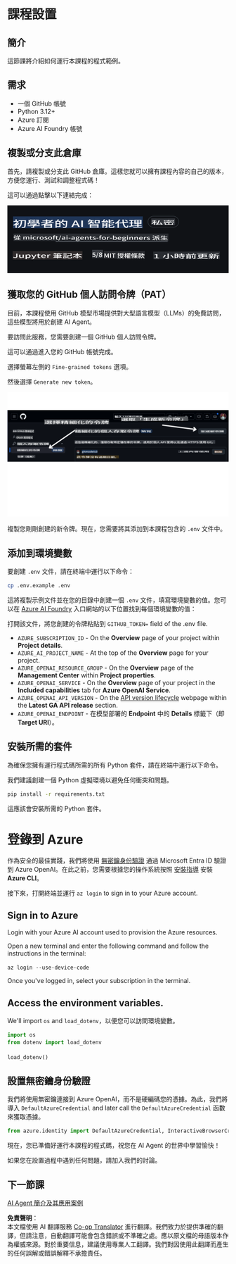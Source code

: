 <!--
CO_OP_TRANSLATOR_METADATA:
{
  "original_hash": "366bc6709dd95b8a32ec7c705b0f179c",
  "translation_date": "2025-03-28T14:06:54+00:00",
  "source_file": "00-course-setup\\README.md",
  "language_code": "tw"
}
-->
# 課程設置

## 簡介

這節課將介紹如何運行本課程的程式範例。

## 需求

- 一個 GitHub 帳號  
- Python 3.12+  
- Azure 訂閱  
- Azure AI Foundry 帳號  

## 複製或分支此倉庫

首先，請複製或分支此 GitHub 倉庫。這樣您就可以擁有課程內容的自己的版本，方便您運行、測試和調整程式碼！

這可以通過點擊以下連結完成：

![Forked Repo](../../../translated_images/forked-repo.eea246a73044cc984a1e462349e36e7336204f00785e3187b7399905feeada07.tw.png)

## 獲取您的 GitHub 個人訪問令牌（PAT）

目前，本課程使用 GitHub 模型市場提供對大型語言模型（LLMs）的免費訪問，這些模型將用於創建 AI Agent。

要訪問此服務，您需要創建一個 GitHub 個人訪問令牌。

這可以通過進入您的 GitHub 帳號完成。

選擇螢幕左側的 `Fine-grained tokens` 選項。

然後選擇 `Generate new token`。

![Generate Token](../../../translated_images/generate-token.361ec40abe59b84ac68d63c23e2b6854d6fad82bd4e41feb98fc0e6f030e8ef7.tw.png)

複製您剛剛創建的新令牌。現在，您需要將其添加到本課程包含的 `.env` 文件中。

## 添加到環境變數

要創建 `.env` 文件，請在終端中運行以下命令：

```bash
cp .env.example .env
```

這將複製示例文件並在您的目錄中創建一個 `.env` 文件，填寫環境變數的值。您可以在 [Azure AI Foundry](https://ai.azure.com?WT.mc_id=academic-105485-koreyst) 入口網站的以下位置找到每個環境變數的值：

打開該文件，將您創建的令牌粘貼到 `GITHUB_TOKEN=` field of the .env file. 
- `AZURE_SUBSCRIPTION_ID` - On the **Overview** page of your project within **Project details**.
- `AZURE_AI_PROJECT_NAME` - At the top of the **Overview** page for your project.
- `AZURE_OPENAI_RESOURCE_GROUP` - On the **Overview** page of the **Management Center** within **Project properties**.
- `AZURE_OPENAI_SERVICE` - On the **Overview** page of your project in the **Included capabilities** tab for **Azure OpenAI Service**.
- `AZURE_OPENAI_API_VERSION` - On the [API version lifecycle](https://learn.microsoft.com/azure/ai-services/openai/api-version-deprecation#latest-ga-api-release?WT.mc_id=academic-105485-koreyst) webpage within the **Latest GA API release** section.
- `AZURE_OPENAI_ENDPOINT` - 在模型部署的 **Endpoint** 中的 **Details** 標籤下（即 **Target URI**）。

## 安裝所需的套件

為確保您擁有運行程式碼所需的所有 Python 套件，請在終端中運行以下命令。

我們建議創建一個 Python 虛擬環境以避免任何衝突和問題。

```bash
pip install -r requirements.txt
```

這應該會安裝所需的 Python 套件。

# 登錄到 Azure

作為安全的最佳實踐，我們將使用 [無密鑰身份驗證](https://learn.microsoft.com/azure/developer/ai/keyless-connections?tabs=csharp%2Cazure-cli?WT.mc_id=academic-105485-koreyst) 通過 Microsoft Entra ID 驗證到 Azure OpenAI。在此之前，您需要根據您的操作系統按照 [安裝指導](https://learn.microsoft.com/cli/azure/install-azure-cli?WT.mc_id=academic-105485-koreyst) 安裝 **Azure CLI**。

接下來，打開終端並運行 `az login` to sign in to your Azure account.

## Sign in to Azure

Login with your Azure AI account used to provision the Azure resources.

Open a new terminal and enter the following command and follow the instructions in the terminal:

`az login --use-device-code`

Once you've logged in, select your subscription in the terminal.

## Access the environment variables.

We'll import `os` and `load_dotenv`，以便您可以訪問環境變數。

```python
import os
from dotenv import load_dotenv

load_dotenv()
```

## 設置無密鑰身份驗證

我們將使用無密鑰連接到 Azure OpenAI，而不是硬編碼您的憑據。為此，我們將導入 `DefaultAzureCredential` and later call the `DefaultAzureCredential` 函數來獲取憑據。

```python
from azure.identity import DefaultAzureCredential, InteractiveBrowserCredential
```

現在，您已準備好運行本課程的程式碼，祝您在 AI Agent 的世界中學習愉快！

如果您在設置過程中遇到任何問題，請加入我們的討論。

## 下一節課

[AI Agent 簡介及其應用案例](../01-intro-to-ai-agents/README.md)

**免責聲明**：  
本文檔使用 AI 翻譯服務 [Co-op Translator](https://github.com/Azure/co-op-translator) 進行翻譯。我們致力於提供準確的翻譯，但請注意，自動翻譯可能會包含錯誤或不準確之處。應以原文檔的母語版本作為權威來源。對於重要信息，建議使用專業人工翻譯。我們對因使用此翻譯而產生的任何誤解或錯誤解釋不承擔責任。